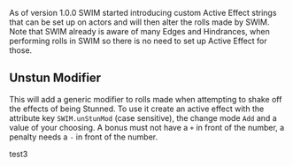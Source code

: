 As of version 1.0.0 SWIM started introducing custom Active Effect strings that can be set up on actors and will then alter the rolls made by SWIM. Note that SWIM already is aware of many Edges and Hindrances, when performing rolls in SWIM so there is no need to set up Active Effect for those.

## Unstun Modifier
This will add a generic modifier to rolls made when attempting to shake off the effects of being Stunned.
To use it create an active effect with the attribute key `SWIM.unStunMod` (case sensitive), the change mode `Add` and a value of your choosing. A bonus must not have a `+` in front of the number, a penalty needs a `-` in front of the number.

test3
